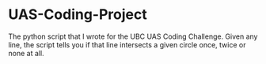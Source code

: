 # UAS-Coding-Project
The python script that I wrote for the UBC UAS Coding Challenge. Given any line, the script tells you if that line intersects a given circle once, twice or none at all.
